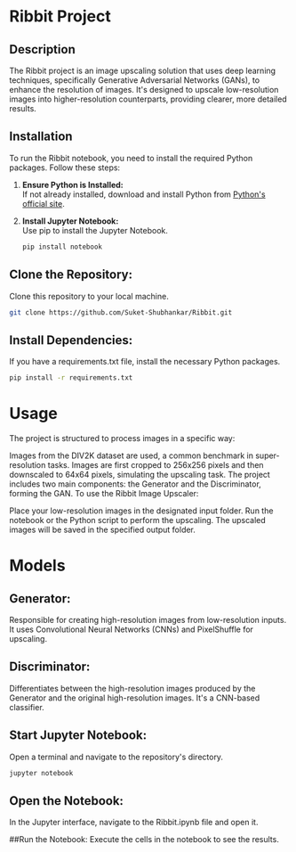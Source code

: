 # Ribbit Project

## Description
The Ribbit project is an image upscaling solution that uses deep learning techniques, specifically Generative Adversarial Networks (GANs), to enhance the resolution of images. It's designed to upscale low-resolution images into higher-resolution counterparts, providing clearer, more detailed results.

## Installation
To run the Ribbit notebook, you need to install the required Python packages. Follow these steps:

1. **Ensure Python is Installed:**  
   If not already installed, download and install Python from [Python's official site](https://www.python.org/downloads/).

2. **Install Jupyter Notebook:**  
   Use pip to install the Jupyter Notebook.
   ```bash
   pip install notebook
   ```
## Clone the Repository:
Clone this repository to your local machine.
 ```bash
git clone https://github.com/Suket-Shubhankar/Ribbit.git
```
## Install Dependencies:
If you have a requirements.txt file, install the necessary Python packages.
```bash
pip install -r requirements.txt
```
# Usage
The project is structured to process images in a specific way:

Images from the DIV2K dataset are used, a common benchmark in super-resolution tasks.
Images are first cropped to 256x256 pixels and then downscaled to 64x64 pixels, simulating the upscaling task.
The project includes two main components: the Generator and the Discriminator, forming the GAN.
To use the Ribbit Image Upscaler:

Place your low-resolution images in the designated input folder.
Run the notebook or the Python script to perform the upscaling.
The upscaled images will be saved in the specified output folder.

# Models

## Generator:
Responsible for creating high-resolution images from low-resolution inputs. It uses Convolutional Neural Networks (CNNs) and PixelShuffle for upscaling.

## Discriminator:
Differentiates between the high-resolution images produced by the Generator and the original high-resolution images. It's a CNN-based classifier.

## Start Jupyter Notebook:
Open a terminal and navigate to the repository's directory.
 
 ```bash
jupyter notebook
```

## Open the Notebook:
In the Jupyter interface, navigate to the Ribbit.ipynb file and open it.

##Run the Notebook:
Execute the cells in the notebook to see the results.

 

